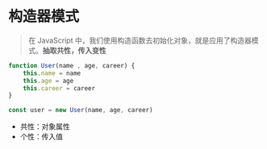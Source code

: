# 构造器模式

> 在 JavaScript 中，我们使用构造函数去初始化对象，就是应用了构造器模式。**抽取共性，传入变性**

```js
function User(name , age, career) {
    this.name = name
    this.age = age
    this.career = career 
}

const user = new User(name, age, career)
```

- 共性：对象属性
- 个性：传入值
